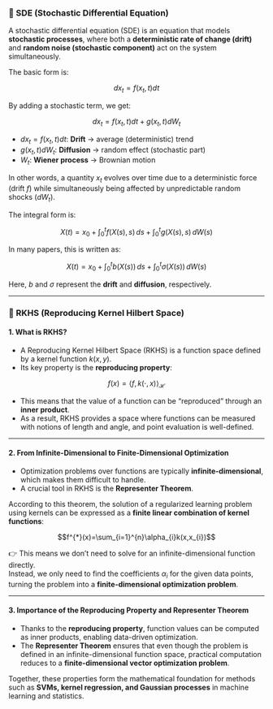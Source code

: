 ### 🎲 SDE (Stochastic Differential Equation)

A stochastic differential equation (SDE) is an equation that models **stochastic processes**, where both a **deterministic rate of change (drift)** and **random noise (stochastic component)** act on the system simultaneously.  

The basic form is:

$$d x_{t}=f(x_{t},t)d t$$

By adding a stochastic term, we get:

$$d x_{t}=f(x_{t},t)d t+g(x_{t},t)d W_{t}$$

- $d x_{t}=f(x_{t},t)d t$: **Drift** → average (deterministic) trend  
- $g(x_{t},t)d W_{t}$: **Diffusion** → random effect (stochastic part)  
- $W_t$: **Wiener process** → Brownian motion  

In other words, a quantity $x_t$ evolves over time due to a deterministic force (drift $f$) while simultaneously being affected by unpredictable random shocks ($dW_t$).

The integral form is:

$$X(t)=x_{0}+\int_{0}^{t}f(X(s),s)\,d s+\int_{0}^{t}g(X(s),s)\,d W(s)$$

In many papers, this is written as:

$$X(t)=x_{0}+\int_{0}^{t}b(X(s))\,d s+\int_{0}^{t}\sigma(X(s))\,d W(s)$$

Here, $b$ and $\sigma$ represent the **drift** and **diffusion**, respectively.

---

### 📐 RKHS (Reproducing Kernel Hilbert Space)

#### 1. What is RKHS?
- A Reproducing Kernel Hilbert Space (RKHS) is a function space defined by a kernel function $k(x,y)$.  
- Its key property is the **reproducing property**:

$$f(x)=\langle f,k(\cdot,x)\rangle_{\mathcal{H}}$$

- This means that the value of a function can be “reproduced” through an **inner product**.  
- As a result, RKHS provides a space where functions can be measured with notions of length and angle, and point evaluation is well-defined.

---

#### 2. From Infinite-Dimensional to Finite-Dimensional Optimization
- Optimization problems over functions are typically **infinite-dimensional**, which makes them difficult to handle.  
- A crucial tool in RKHS is the **Representer Theorem**.

According to this theorem, the solution of a regularized learning problem using kernels can be expressed as a **finite linear combination of kernel functions**:

$$f^{*}(x)=\sum_{i=1}^{n}\alpha_{i}k(x,x_{i})$$

👉 This means we don’t need to solve for an infinite-dimensional function directly.  
Instead, we only need to find the coefficients $\alpha_i$ for the given data points, turning the problem into a **finite-dimensional optimization problem**.

---

#### 3. Importance of the Reproducing Property and Representer Theorem
- Thanks to the **reproducing property**, function values can be computed as inner products, enabling data-driven optimization.  
- The **Representer Theorem** ensures that even though the problem is defined in an infinite-dimensional function space, practical computation reduces to a **finite-dimensional vector optimization problem**.  

Together, these properties form the mathematical foundation for methods such as **SVMs, kernel regression, and Gaussian processes** in machine learning and statistics.